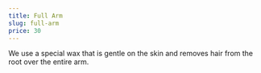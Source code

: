 ```yaml
---
title: Full Arm
slug: full-arm
price: 30
---
```


We use a special wax that is gentle on the skin and removes hair from the root over the entire arm.
